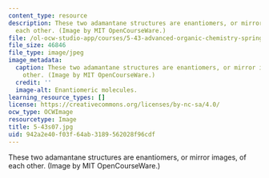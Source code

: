```yaml
---
content_type: resource
description: These two adamantane structures are enantiomers, or mirror images, of
  each other. (Image by MIT OpenCourseWare.)
file: /ol-ocw-studio-app/courses/5-43-advanced-organic-chemistry-spring-2007/942a2e40f03f64ab3189562028f96cdf_5-43s07.jpg
file_size: 46846
file_type: image/jpeg
image_metadata:
  caption: These two adamantane structures are enantiomers, or mirror images, of each
    other. (Image by MIT OpenCourseWare.)
  credit: ''
  image-alt: Enantiomeric molecules.
learning_resource_types: []
license: https://creativecommons.org/licenses/by-nc-sa/4.0/
ocw_type: OCWImage
resourcetype: Image
title: 5-43s07.jpg
uid: 942a2e40-f03f-64ab-3189-562028f96cdf
---
```

These two adamantane structures are enantiomers, or mirror images, of each other. (Image by MIT OpenCourseWare.)